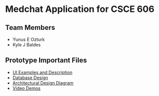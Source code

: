 # Medchat Application for CSCE 606

## Team Members
- Yunus E Ozturk
- Kyle J Baldes 

## Prototype Important Files
- [UI Examples and Description](./docs/UI/MedGPT_App_UI.pdf)
- [Database Design](./docs/database_design/README.md)
- [Architectural Design Diagram](./docs/app_architecture/arch.pdf)
- [Video Demos](https://www.youtube.com/watch?v=dyippTf4jc0)